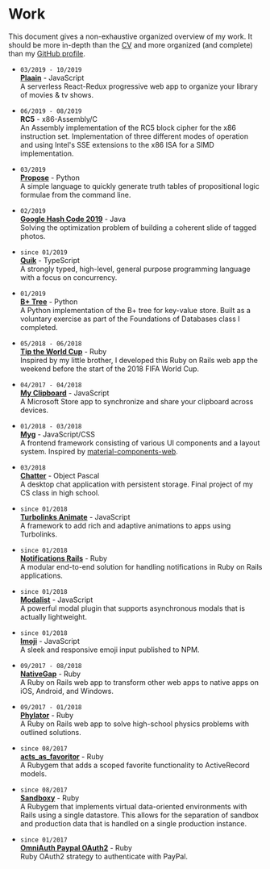 # Work

This document gives a non-exhaustive organized overview of my work. It should be more in-depth than the [CV](README.md) and more organized (and complete) than my [GitHub profile](https://github.com/jonhue).

*
    `03/2019 - 10/2019`  
    [**Plaain**](https://jonhue.github.io/plaain) - JavaScript  
    A serverless React-Redux progressive web app to organize your library of
    movies & tv shows.

*
    `06/2019 - 08/2019`  
    **RC5** - x86-Assembly/C  
    An Assembly implementation of the RC5 block cipher for the x86 instruction
    set. Implementation of three different modes of operation and using Intel's
    SSE extensions to the x86 ISA for a SIMD implementation.

*
    `03/2019`  
    [**Propose**](https://github.com/jonhue/propose) - Python  
    A simple language to quickly generate truth tables of propositional logic
    formulae from the command line.

*
    `02/2019`  
    [**Google Hash Code 2019**](https://github.com/hashcode-hashcookies/hashcode) - Java  
    Solving the optimization problem of building a coherent slide of tagged
    photos.

*
    `since 01/2019`  
    [**Quik**](https://github.com/quik-lang/quik) - TypeScript  
    A strongly typed, high-level, general purpose programming language with a
    focus on concurrency.

*
    `01/2019`  
    [**B+ Tree**](https://github.com/jonhue/b-plus-tree) - Python  
    A Python implementation of the B+ tree for key-value store. Built as a
    voluntary exercise as part of the Foundations of Databases class I
    completed.

*
    `05/2018 - 06/2018`  
    [**Tip the World Cup**](https://github.com/jonhue/tip-the-world-cup) - Ruby  
    Inspired by my little brother, I developed this Ruby on Rails web app the
    weekend before the start of the 2018 FIFA World Cup.

*
    `04/2017 - 04/2018`  
    [**My Clipboard**](https://github.com/jonhue/my-clipboard) - JavaScript  
    A Microsoft Store app to synchronize and share your clipboard across
    devices.

*
    `01/2018 - 03/2018`  
    [**Myg**](https://github.com/jonhue/myg) - JavaScript/CSS  
    A frontend framework consisting of various UI components and a layout
    system. Inspired by [material-components-web](https://github.com/material-components/material-components-web).

*
    `03/2018`  
    [**Chatter**](https://github.com/jonhue/chatter) - Object Pascal  
    A desktop chat application with persistent storage. Final project of my CS
    class in high school.

*
    `since 01/2018`  
    [**Turbolinks Animate**](https://github.com/jonhue/turbolinks-animate) - JavaScript  
    A framework to add rich and adaptive animations to apps using Turbolinks.

*
    `since 01/2018`  
    [**Notifications Rails**](https://github.com/jonhue/notifications-rails) - Ruby  
    A modular end-to-end solution for handling notifications in Ruby on Rails
    applications.

*
    `since 01/2018`  
    [**Modalist**](https://jonhue.github.io/modalist/) - JavaScript  
    A powerful modal plugin that supports asynchronous modals that is actually
    lightweight.

*
    `since 01/2018`  
    [**Imoji**](https://jonhue.github.io/imoji.js/) - JavaScript  
    A sleek and responsive emoji input published to NPM.

*
    `09/2017 - 08/2018`  
    [**NativeGap**](https://github.com/NativeGap/nativegap) - Ruby  
    A Ruby on Rails web app to transform other web apps to native apps on iOS,
    Android, and Windows.

*
    `09/2017 - 01/2018`  
    [**Phylator**](https://github.com/Phylator/phylator) - Ruby  
    A Ruby on Rails web app to solve high-school physics problems with outlined
    solutions.

*
    `since 08/2017`  
    [**acts_as_favoritor**](https://github.com/jonhue/acts_as_favoritor) - Ruby  
    A Rubygem that adds a scoped favorite functionality to ActiveRecord models.

*
    `since 08/2017`  
    [**Sandboxy**](https://github.com/jonhue/sandboxy) - Ruby  
    A Rubygem that implements virtual data-oriented environments with Rails
    using a single datastore. This allows for the separation of sandbox and
    production data that is handled on a single production instance.

*
    `since 01/2017`  
    [**OmniAuth Paypal OAuth2**](https://github.com/jonhue/omniauth-paypal-oauth2) - Ruby  
    Ruby OAuth2 strategy to authenticate with PayPal.
